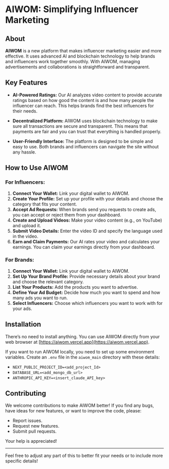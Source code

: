 # AIWOM: Simplifying Influencer Marketing

## About

**AIWOM** is a new platform that makes influencer marketing easier and more effective. It uses advanced AI and blockchain technology to help brands and influencers work together smoothly. With AIWOM, managing advertisements and collaborations is straightforward and transparent.

## Key Features

- **AI-Powered Ratings:** Our AI analyzes video content to provide accurate ratings based on how good the content is and how many people the influencer can reach. This helps brands find the best influencers for their needs.
  
- **Decentralized Platform:** AIWOM uses blockchain technology to make sure all transactions are secure and transparent. This means that payments are fair and you can trust that everything is handled properly.

- **User-Friendly Interface:** The platform is designed to be simple and easy to use. Both brands and influencers can navigate the site without any hassle.

## How to Use AIWOM

### For Influencers:

1. **Connect Your Wallet:** Link your digital wallet to AIWOM.
2. **Create Your Profile:** Set up your profile with your details and choose the category that fits your content.
3. **Accept Ad Requests:** When brands send you requests to create ads, you can accept or reject them from your dashboard.
4. **Create and Upload Videos:** Make your video content (e.g., on YouTube) and upload it.
5. **Submit Video Details:** Enter the video ID and specify the language used in the video.
6. **Earn and Claim Payments:** Our AI rates your video and calculates your earnings. You can claim your earnings directly from your dashboard.

### For Brands:

1. **Connect Your Wallet:** Link your digital wallet to AIWOM.
2. **Set Up Your Brand Profile:** Provide necessary details about your brand and choose the relevant category.
3. **List Your Products:** Add the products you want to advertise.
4. **Define Your Ad Budget:** Decide how much you want to spend and how many ads you want to run.
5. **Select Influencers:** Choose which influencers you want to work with for your ads.

## Installation

There’s no need to install anything. You can use AIWOM directly from your web browser at [https://aiwom.vercel.app](https://aiwom.vercel.app).

If you want to run AIWOM locally, you need to set up some environment variables. Create an `.env` file in the `aiwom_main` directory with these details:
- `NEXT_PUBLIC_PROJECT_ID=<add_project_Id>`
- `DATABASE_URL=<add_mongo_db_url>`
- `ANTHROPIC_API_KEY=<insert_claude_API_key>`

## Contributing

We welcome contributions to make AIWOM better! If you find any bugs, have ideas for new features, or want to improve the code, please:
- Report issues.
- Request new features.
- Submit pull requests.

Your help is appreciated!

---

Feel free to adjust any part of this to better fit your needs or to include more specific details!
